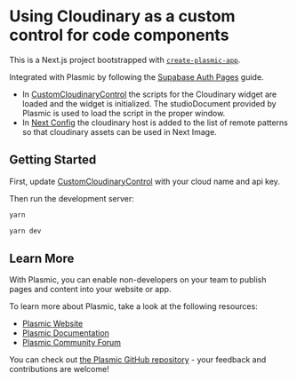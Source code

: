 # Using Cloudinary as a custom control for code components

This is a Next.js project bootstrapped with [`create-plasmic-app`](https://www.npmjs.com/package/create-plasmic-app).

Integrated with Plasmic by following the [Supabase Auth Pages](https://supabase.com/docs/guides/auth/auth-helpers/nextjs-pages) guide.

- In [CustomCloudinaryControl](./components/CustomCloudinaryControl.tsx) the scripts for the Cloudinary widget are loaded and the widget is initialized. The studioDocument provided by Plasmic is used to load the script in the proper window.
- In [Next Config](./next.config.js) the cloudinary host is added to the list of remote patterns so that cloudinary assets can be used in Next Image.

## Getting Started

First, update [CustomCloudinaryControl](./components/CustomCloudinaryControl.tsx) with your cloud name and api key.

Then run the development server:

```bash
yarn
```

```bash
yarn dev
```

## Learn More

With Plasmic, you can enable non-developers on your team to publish pages and content into your website or app.

To learn more about Plasmic, take a look at the following resources:

- [Plasmic Website](https://www.plasmic.app/)
- [Plasmic Documentation](https://docs.plasmic.app/learn/)
- [Plasmic Community Forum](https://forum.plasmic.app/)

You can check out [the Plasmic GitHub repository](https://github.com/plasmicapp/plasmic) - your feedback and contributions are welcome!
